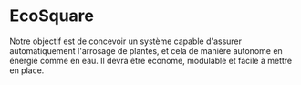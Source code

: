 # EcoSquare
Notre objectif est de concevoir un système capable d'assurer automatiquement l'arrosage de plantes, et cela de manière autonome en énergie comme en eau. Il devra être économe, modulable et facile à mettre en place.
